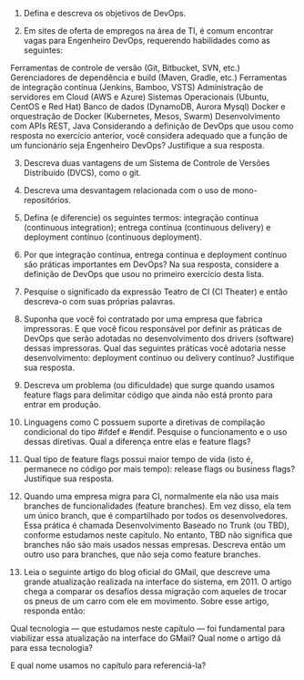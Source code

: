 1. Defina e descreva os objetivos de DevOps.

2. Em sites de oferta de empregos na área de TI, é comum encontrar vagas para Engenheiro DevOps, requerendo habilidades como as seguintes:

Ferramentas de controle de versão (Git, Bitbucket, SVN, etc.)
Gerenciadores de dependência e build (Maven, Gradle, etc.)
Ferramentas de integração contínua (Jenkins, Bamboo, VSTS)
Administração de servidores em Cloud (AWS e Azure)
Sistemas Operacionais (Ubuntu, CentOS e Red Hat)
Banco de dados (DynamoDB, Aurora Mysql)
Docker e orquestração de Docker (Kubernetes, Mesos, Swarm)
Desenvolvimento com APIs REST, Java
Considerando a definição de DevOps que usou como resposta no exercício anterior, você considera adequado que a função de um funcionário seja Engenheiro DevOps? Justifique a sua resposta.

3. Descreva duas vantagens de um Sistema de Controle de Versões Distribuído (DVCS), como o git.

4. Descreva uma desvantagem relacionada com o uso de mono-repositórios.

5. Defina (e diferencie) os seguintes termos: integração contínua (continuous integration); entrega contínua (continuous delivery) e deployment contínuo (continuous deployment).

6. Por que integração contínua, entrega contínua e deployment contínuo são práticas importantes em DevOps? Na sua resposta, considere a definição de DevOps que usou no primeiro exercício desta lista.

7. Pesquise o significado da expressão Teatro de CI (CI Theater) e então descreva-o com suas próprias palavras.

8. Suponha que você foi contratado por uma empresa que fabrica impressoras. E que você ficou responsável por definir as práticas de DevOps que serão adotadas no desenvolvimento dos drivers (software) dessas impressoras. Qual das seguintes práticas você adotaria nesse desenvolvimento: deployment contínuo ou delivery contínuo? Justifique sua resposta.

9. Descreva um problema (ou dificuldade) que surge quando usamos feature flags para delimitar código que ainda não está pronto para entrar em produção.

10. Linguagens como C possuem suporte a diretivas de compilação condicional do tipo #ifdef e #endif. Pesquise o funcionamento e o uso dessas diretivas. Qual a diferença entre elas e feature flags?

11. Qual tipo de feature flags possui maior tempo de vida (isto é, permanece no código por mais tempo): release flags ou business flags? Justifique sua resposta.

12. Quando uma empresa migra para CI, normalmente ela não usa mais branches de funcionalidades (feature branches). Em vez disso, ela tem um único branch, que é compartilhado por todos os desenvolvedores. Essa prática é chamada Desenvolvimento Baseado no Trunk (ou TBD), conforme estudamos neste capítulo. No entanto, TBD não significa que branches não são mais usados nessas empresas. Descreva então um outro uso para branches, que não seja como feature branches.

13. Leia o seguinte artigo do blog oficial do GMail, que descreve uma grande atualização realizada na interface do sistema, em 2011. O artigo chega a comparar os desafios dessa migração com aqueles de trocar os pneus de um carro com ele em movimento. Sobre esse artigo, responda então:

Qual tecnologia — que estudamos neste capítulo — foi fundamental para viabilizar essa atualização na interface do GMail? Qual nome o artigo dá para essa tecnologia?

E qual nome usamos no capítulo para referenciá-la?

